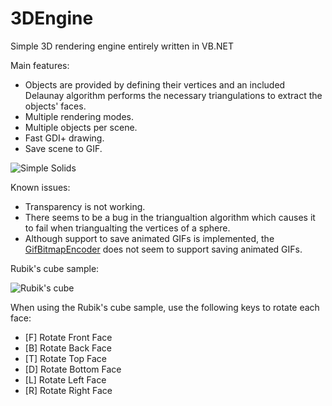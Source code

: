 # 3DEngine
Simple 3D rendering engine entirely written in VB.NET

Main features:
- Objects are provided by defining their vertices and an included Delaunay algorithm performs the necessary triangulations to extract the objects' faces.
- Multiple rendering modes.
- Multiple objects per scene.
- Fast GDI+ drawing.
- Save scene to GIF.

![Simple Solids](https://xfx.net/stackoverflow/3DEngine/3dengine_sample01.png)

Known issues:
- Transparency is not working.
- There seems to be a bug in the triangualtion algorithm which causes it to fail when triangualting the vertices of a sphere.
- Although support to save animated GIFs is implemented, the [GifBitmapEncoder](https://msdn.microsoft.com/en-us/library/system.windows.media.imaging.gifbitmapencoder(v=vs.110).aspx) does not seem to support saving animated GIFs.

Rubik's cube sample:

![Rubik's cube](https://xfx.net/stackoverflow/3DEngine/3dengine_sample02.png)

When using the Rubik's cube sample, use the following keys to rotate each face:

* [F] Rotate Front Face
* [B] Rotate Back Face
* [T] Rotate Top Face
* [D] Rotate Bottom Face
* [L] Rotate Left Face
* [R] Rotate Right Face

